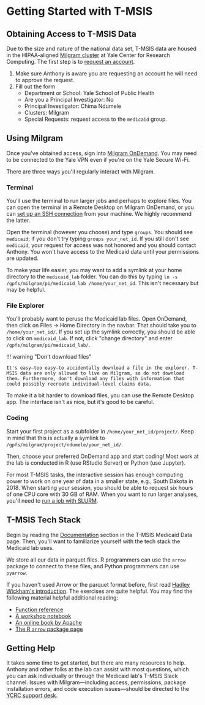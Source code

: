 # Getting Started with T-MSIS

## Obtaining Access to T-MSIS Data
Due to the size and nature of the national data set, T-MSIS data are housed in the HIPAA-aligned [Milgram cluster](https://docs.ycrc.yale.edu/clusters/milgram/) at Yale Center for Research Computing. The first step is to [request an account](https://research.computing.yale.edu/support/hpc/account-request).

1. Make sure Anthony is aware you are requesting an account he will need to approve the request.
2. Fill out the form
	- Department or School: Yale School of Public Health
	- Are you a Principal Investigator: No
	- Principal Investigator: Chima Ndumele
	- Clusters: Milgram
	- Special Requests: request access to the `medicaid` group.

## Using Milgram

Once you've obtained access, sign into [Milgram OnDemand](https://ood-milgram.ycrc.yale.edu/). You may need to be connected to the Yale VPN even if you're on the Yale Secure Wi-Fi.

There are three ways you'll regularly interact with Milgram.

### Terminal

You'll use the terminal to run larger jobs and perhaps to explore files. You can open the terminal in a Remote Desktop on Milgram OnDemand, or you can [set up an SSH connection](https://docs.ycrc.yale.edu/clusters-at-yale/access/ssh/) from your machine. We highly recommend the latter.

Open the terminal (however you choose) and type `groups`. You should see `medicaid`; if you don't try typing `groups your_net_id`. If you still don't see `medicaid`, your request for access was not honored and you should contact Anthony. You won't have access to the Medicaid data until your permissions are updated.

To make your life easier, you may want to add a symlink at your home directory to the `medicaid_lab` folder. You can do this by typing `ln -s /gpfs/milgram/pi/medicaid_lab /home/your_net_id`. This isn't necessary but may be helpful.

### File Explorer

You'll probably want to peruse the Medicaid lab files. Open OnDemand, then click on Files -> Home Directory in the navbar. That should take you to `/home/your_net_id/`. If you set up the symlink correctly, you should be able to click on `medicaid_lab`. If not, click "change directory" and enter `/gpfs/milgram/pi/medicaid_lab/`.

!!! warning "Don't download files"

    It's easy—too easy—to accidentally download a file in the explorer. T-MSIS data are only allowed to live on Milgram, so do not download them. Furthermore, don't download any files with information that could possibly recreate individual-level claims data.

To make it a bit harder to download files, you can use the Remote Desktop app. The interface isn't as nice, but it's good to be careful.

### Coding

Start your first project as a subfolder in `/home/your_net_id/project/`. Keep in mind that this is actually a symlink to `/gpfs/milgram/project/ndumele/your_net_id/`.

Then, choose your preferred OnDemand app and start coding! Most work at the lab is conducted in R (use RStudio Server) or Python (use Jupyter).

For most T-MSIS tasks, the interactive session has enough computing power to work on one year of data in a smaller state, e.g., South Dakota in 2018. When starting your session, you should be able to request six hours of one CPU core with 30 GB of RAM. When you want to run larger analyses, you'll need to [run a job with SLURM](https://docs.ycrc.yale.edu/clusters-at-yale/job-scheduling/).

## T-MSIS Tech Stack

Begin by reading the [Documentation](tmsis_medicaid_data.md#documentation) section in the T-MSIS Medicaid Data page. Then, you'll want to familiarize yourself with the tech stack the Medicaid lab uses.

We store all our data in parquet files. R programmers can use the `arrow` package to connect to these files, and Python programmers can use `pyarrow`.

If you haven't used Arrow or the parquet format before, first read [Hadley Wickham's introduction](https://r4ds.hadley.nz/arrow). The exercises are quite helpful. You may find the following material helpful additional reading:

- [Function reference](https://arrow.apache.org/docs/r/reference/acero.html)
- [A workshop notebook](https://arrow-user2022.netlify.app/hello-arrow.html)
- [An online book by Apache](https://arrow.apache.org/cookbook/r/)
- [The R `arrow` package page](https://arrow.apache.org/docs/r/)

## Getting Help

It takes some time to get started, but there are many resources to help. Anthony and other folks at the lab can assist with most questions, which you can ask individually or through the Medicaid lab's T-MSIS Slack channel. Issues with Milgram—including access, permissions, package installation errors, and code execution issues—should be directed to the [YCRC support desk](https://research.computing.yale.edu/support).
